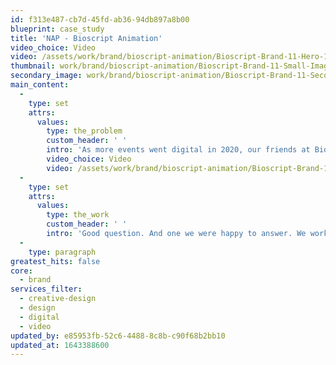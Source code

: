 ```yaml
---
id: f313e487-cb7d-45fd-ab36-94db897a8b00
blueprint: case_study
title: 'NAP - Bioscript Animation'
video_choice: Video
video: /assets/work/brand/bioscript-animation/Bioscript-Brand-11-Hero-1360x768.mp4
thumbnail: work/brand/bioscript-animation/Bioscript-Brand-11-Small-Image-740x416.25.jpg
secondary_image: work/brand/bioscript-animation/Bioscript-Brand-11-Secondary-Image-896x597.jpg
main_content:
  -
    type: set
    attrs:
      values:
        type: the_problem
        custom_header: ' '
        intro: 'As more events went digital in 2020, our friends at Bioscript needed to up their digital conference game. That’s why they came to us ahead of a prestigious medical publications event where they were exhibiting. “How” they asked us, “can we tell our story when we’ll only get a few seconds to tell it?”'
        video_choice: Video
        video: /assets/work/brand/bioscript-animation/Bioscript-Brand-11-Large-927x522.mp4
  -
    type: set
    attrs:
      values:
        type: the_work
        custom_header: ' '
        intro: 'Good question. And one we were happy to answer. We worked with the Bioscript team to whittle their points downs so they were sharper than sharp. And then, we developed supporting visuals that reflected what was being said in the words. Maybe it wasn''t the same as being there in person. But we made sure Bioscript got their message across in a simple and clear way.'
  -
    type: paragraph
greatest_hits: false
core:
  - brand
services_filter:
  - creative-design
  - design
  - digital
  - video
updated_by: e85953fb-52c6-4488-8c8b-c90f68b2bb10
updated_at: 1643388600
---
```

